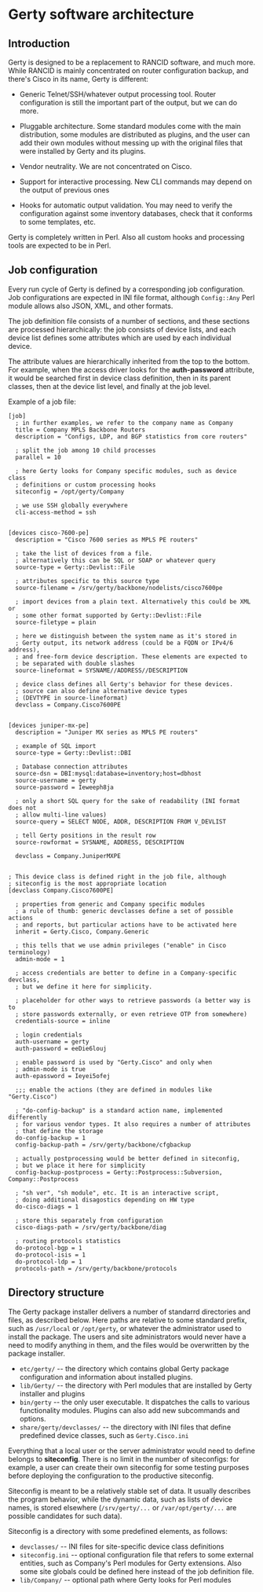 Gerty software architecture
===========================

Introduction
------------

Gerty is designed to be a replacement to RANCID software, and much more.
While RANCID is mainly concentrated on router configuration backup, and
there's Cisco in its name, Gerty is different:

*   Generic Telnet/SSH/whatever output processing tool.
    Router configuration is still the important part of the output, but
    we can do more.

*   Pluggable architecture.
    Some standard modules come with the main
    distribution, some modules are distributed as plugins, and the user
    can add their own modules without messing up with the original files
    that were installed by Gerty and its plugins.

*   Vendor neutrality.
    We are not concentrated on Cisco.

*   Support for interactive processing.
    New CLI commands may depend on the output of previous ones

*   Hooks for automatic output validation.
    You may need to verify the configuration against some
    inventory databases, check that it conforms to some templates, etc.

Gerty is completely written in Perl. Also all custom hooks and
processing tools are expected to be in Perl.


Job configuration
-----------------

Every run cycle of Gerty is defined by a corresponding job configuration.
Job configurations are expected in INI file format, although `Config::Any`
Perl module allows also JSON, XML, and other formats.

The job definition file consists of a number of sections, and these sections
are processed hierarchically: the job consists of device lists, and each
device list defines some attributes which are used by each individual device.

The attribute values are hierarchically inherited from the top to the bottom.
For example, when the access driver looks for the **auth-password** attribute,
it would be searched first in device class definition, then in its parent
classes, then at the device list level, and finally at the job level.


Example of a job file:

    [job]
      ; in further examples, we refer to the company name as Company
      title = Company MPLS Backbone Routers
      description = "Configs, LDP, and BGP statistics from core routers"

      ; split the job among 10 child processes
      parallel = 10

      ; here Gerty looks for Company specific modules, such as device class
      ; definitions or custom processing hooks
      siteconfig = /opt/gerty/Company

      ; we use SSH globally everywhere
      cli-access-method = ssh


    [devices cisco-7600-pe]
      description = "Cisco 7600 series as MPLS PE routers"

      ; take the list of devices from a file.
      ; alternatively this can be SQL or SOAP or whatever query
      source-type = Gerty::Devlist::File

      ; attributes specific to this source type
      source-filename = /srv/gerty/backbone/nodelists/cisco7600pe

      ; import devices from a plain text. Alternatively this could be XML or
      ; some other format supported by Gerty::Devlist::File
      source-filetype = plain

      ; here we distinguish between the system name as it's stored in
      ; Gerty output, its network address (could be a FQDN or IPv4/6 address),
      ; and free-form device description. These elements are expected to
      ; be separated with double slashes
      source-lineformat = SYSNAME//ADDRESS//DESCRIPTION

      ; device class defines all Gerty's behavior for these devices.
      ; source can also define alternative device types
      ; (DEVTYPE in source-lineformat)
      devclass = Company.Cisco7600PE


    [devices juniper-mx-pe]
      description = "Juniper MX series as MPLS PE routers"

      ; example of SQL import
      source-type = Gerty::Devlist::DBI

      ; Database connection attributes
      source-dsn = DBI:mysql:database=inventory;host=dbhost
      source-username = gerty
      source-password = Ieweeph8ja

      ; only a short SQL query for the sake of readability (INI format does not
      ; allow multi-line values)
      source-query = SELECT NODE, ADDR, DESCRIPTION FROM V_DEVLIST

      ; tell Gerty positions in the result row
      source-rowformat = SYSNAME, ADDRESS, DESCRIPTION

      devclass = Company.JuniperMXPE


    ; This device class is defined right in the job file, although
    ; siteconfig is the most appropriate location
    [devclass Company.Cisco7600PE]

      ; properties from generic and Company specific modules
      ; a rule of thumb: generic devclasses define a set of possible actions 
      ; and reports, but particular actions have to be activated here
      inherit = Gerty.Cisco, Company.Generic

      ; this tells that we use admin privileges ("enable" in Cisco terminology)
      admin-mode = 1

      ; access credentials are better to define in a Company-specific devclass,
      ; but we define it here for simplicity.

      ; placeholder for other ways to retrieve passwords (a better way is to
      ; store passwords externally, or even retrieve OTP from somewhere)
      credentials-source = inline

      ; login credentials
      auth-username = gerty
      auth-password = eeDie6louj

      ; enable password is used by "Gerty.Cisco" and only when 
      ; admin-mode is true
      auth-epassword = Ieyei5ofej

      ;;; enable the actions (they are defined in modules like "Gerty.Cisco")

      ; "do-config-backup" is a standard action name, implemented differently
      ; for various vendor types. It also requires a number of attributes
      ; that define the storage
      do-config-backup = 1
      config-backup-path = /srv/gerty/backbone/cfgbackup

      ; actually postprocessing would be better defined in siteconfig,
      ; but we place it here for simplicity
      config-backup-postprocess = Gerty::Postprocess::Subversion, Company::Postprocess

      ; "sh ver", "sh module", etc. It is an interactive script,
      ; doing additional disagostics depending on HW type
      do-cisco-diags = 1

      ; store this separately from configuration
      cisco-diags-path = /srv/gerty/backbone/diag

      ; routing protocols statistics
      do-protocol-bgp = 1
      do-protocol-isis = 1
      do-protocol-ldp = 1
      protocols-path = /srv/gerty/backbone/protocols


Directory structure
-------------------

The Gerty package installer delivers a number of standarrd directories and
files, as described below. Here paths are relative to some standard prefix,
such as `/usr/local` or `/opt/gerty`, or whatever the administrator used to 
install the package.
The users and site administrators would never have a need to modify
anything in them, and the files would be overwritten by the package installer.


*   `etc/gerty/` -- the directory which contains global Gerty package
    configuration and information about installed plugins.
*   `lib/Gerty/` -- the directory with Perl modules that are installed
    by Gerty installer and plugins
*   `bin/gerty` -- the only user executable. It dispatches the calls to
    various functionality modules. Plugins can also add new subcommands and
    options.
*   `share/gerty/devclasses/` -- the directory with INI files that define
    predefined device classes, such as `Gerty.Cisco.ini`


Everything that a local user or the server administrator would need to define
belongs to **siteconfig**. There is no limit in the number of siteconfigs:
for example, a user can create their own siteconfig for some testing purposes
before deploying the configuration to the productive siteconfig.

Siteconfig is meant to be a relatively stable set of data. It usually
describes the program behavior, while the dynamic data, such as lists of
device names, is stored elsewhere (`/srv/gerty/...` or `/var/opt/gerty/...`
are possible candidates for such data).

Siteconfig is a directory with some predefined elements, as follows:

*   `devclasses/` -- INI files for site-specific device class definitions
*   `siteconfig.ini` -- optional configuration file that refers to
    some external entities, such as Company's Perl modules for
    Gerty extensions. Also some site globals could be defined here instead of
    the job definition file.
*   `lib/Company/` -- optional path where Gerty looks for Perl modules



